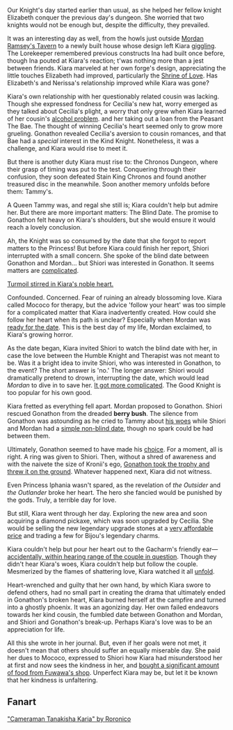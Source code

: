 <!-- title: Tanakisha Karia -->
<!-- status: Alive -->

Our Knight's day started earlier than usual, as she helped her fellow knight Elizabeth conquer the previous day's dungeon. She worried that two knights would not be enough but, despite the difficulty, they prevailed.

It was an interesting day as well, from the howls just outside [Mordan Ramsey's Tavern](https://youtu.be/wCysZh57Hcc?t=653) to a newly built house whose design left Kiara [giggling](https://youtu.be/wCysZh57Hcc?t=782). The Lorekeeper remembered previous constructs Ina had built once before, though Ina pouted at Kiara's reaction; t'was nothing more than a jest between friends. Kiara marveled at her own forge's design, appreciating the little touches Elizabeth had improved, particularly the [Shrine of Love](https://youtu.be/wCysZh57Hcc?t=1038). Has Elizabeth's and Nerissa's relationship improved while Kiara was gone?

Kiara's own relationship with her questionably related cousin was lacking. Though she expressed fondness for Cecilia's new hat, worry emerged as they talked about Cecilia's plight, a worry that only grew when Kiara learned of her cousin's [alcohol problem](https://youtu.be/wCysZh57Hcc?t=1665). and her taking out a loan from the Peasant The Bae. The thought of winning Cecilia's heart seemed only to grow more grueling. Gonathon revealed Cecilia's aversion to cousin romances, and that Bae had a _special_ interest in the Kind Knight. Nonetheless, it was a challenge, and Kiara would rise to meet it.

But there is another duty Kiara must rise to: the Chronos Dungeon, where their grasp of timing was put to the test. Conquering through their confusion, they soon defeated Stain King Chronos and found another treasured disc in the meanwhile. Soon another memory unfolds before them: Tammy's.

A Queen Tammy was, and regal she still is; Kiara couldn't help but admire her. But there are more important matters: The Blind Date. The promise to Gonathon felt heavy on Kiara's shoulders, but she would ensure it would reach a lovely conclusion.

Ah, the Knight was so consumed by the date that she forgot to report matters to the Princess! But before Kiara could finish her report, Shiori interrupted with a small concern. She spoke of the blind date between Gonathon and Mordan... but Shiori was interested in Gonathon. It seems matters are [complicated](https://youtu.be/wCysZh57Hcc?t=8573).

[Turmoil stirred in Kiara's noble heart.](#embed:https://youtu.be/wCysZh57Hcc?t=8832)

Confounded. Concerned. Fear of ruining an already blossoming love. Kiara called Mococo for therapy, but the advice 'follow your heart' was too simple for a complicated matter that Kiara inadvertently created. How could she follow her heart when its path is unclear? Especially when Mordan was [ready for the date](https://youtu.be/wCysZh57Hcc?t=9226). This is the best day of my life, Mordan exclaimed, to Kiara's growing horror.

As the date began, Kiara invited Shiori to watch the blind date with her, in case the love between the Humble Knight and Therapist was not meant to be. Was it a bright idea to invite Shiori, who was interested in Gonathon, to the event? The short answer is 'no.' The longer answer: Shiori would dramatically pretend to drown, interrupting the date, which would lead _Mordan_ to dive in to save her. [It got more complicated](https://youtu.be/wCysZh57Hcc?t=9745). The Good Knight is too popular for his own good.

Kiara fretted as everything fell apart. Mordan proposed to Gonathon. Shiori rescued Gonathon from the dreaded **berry bush**. The silence from Gonathon was astounding as he cried to Tammy about [his woes](https://youtu.be/wCysZh57Hcc?t=10281) while Shiori and Mordan had a [simple non-blind date](https://youtu.be/wCysZh57Hcc?t=10111), though no spark could be had between them.

Ultimately, Gonathon seemed to have made his [choice](https://youtu.be/wCysZh57Hcc?t=10733). For a moment, all is right. A ring was given to Shiori. Then, without a shred of awareness and with the naivete the size of Kronii's ego, [Gonathon took the trophy and threw it on the ground](https://youtu.be/wCysZh57Hcc?t=10733). Whatever happened next, Kiara did not witness.

Even Princess Iphania wasn't spared, as the revelation of _the Outsider_ and _the Outlander_ broke her heart. The hero she fancied would be punished by the gods. Truly, a terrible day for love.

But still, Kiara went through her day. Exploring the new area and soon acquiring a diamond pickaxe, which was soon upgraded by Cecilia. She would be selling the new legendary upgrade stones at a [very affordable price](https://youtu.be/wCysZh57Hcc?t=13082) and trading a few for Bijou's legendary charms.

Kiara couldn't help but pour her heart out to the Gacharm's friendly ear—[accidentally, within hearing range of the couple in question](https://youtu.be/wCysZh57Hcc?t=14507). Though they didn't hear Kiara's woes, Kiara couldn't help but follow the couple. Mesmerized by the flames of shattering love, Kiara watched it all [unfold](https://youtu.be/wCysZh57Hcc?t=14970).

Heart-wrenched and guilty that her own hand, by which Kiara swore to defend others, had no small part in creating the drama that ultimately ended in Gonathon's broken heart, Kiara burned herself at the campfire and turned into a ghostly phoenix. It was an agonizing day. Her own failed endeavors towards her kind cousin, the fumbled date between Gonathon and Mordan, and Shiori and Gonathon's break-up. Perhaps Kiara's love was to be an appreciation for life.

All this she wrote in her journal. But, even if her goals were not met, it doesn't mean that others should suffer an equally miserable day. She paid her dues to Mococo, expressed to Shiori how Kiara had misunderstood her at first and now sees the kindness in her, and [bought a significant amount of food from Fuwawa's shop](https://youtu.be/wCysZh57Hcc?t=18238). Unperfect Kiara may be, but let it be known that her kindness is unfaltering.

## Fanart

["Cameraman Tanakisha Karia" by Roronico](https://x.com/roronico1512/status/1920030742597484826)